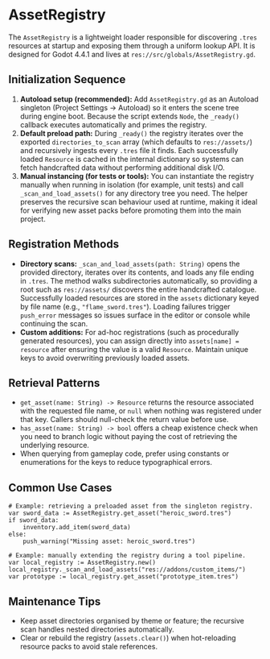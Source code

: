 # AssetRegistry

The `AssetRegistry` is a lightweight loader responsible for discovering `.tres` resources at startup and exposing them through a uniform lookup API. It is designed for Godot 4.4.1 and lives at `res://src/globals/AssetRegistry.gd`.

## Initialization Sequence
1. **Autoload setup (recommended):** Add `AssetRegistry.gd` as an Autoload singleton (Project Settings → Autoload) so it enters the scene tree during engine boot. Because the script extends `Node`, the `_ready()` callback executes automatically and primes the registry.
2. **Default preload path:** During `_ready()` the registry iterates over the exported `directories_to_scan` array (which defaults to `res://assets/`) and recursively ingests every `.tres` file it finds. Each successfully loaded `Resource` is cached in the internal dictionary so systems can fetch handcrafted data without performing additional disk I/O.
3. **Manual instancing (for tests or tools):** You can instantiate the registry manually when running in isolation (for example, unit tests) and call `_scan_and_load_assets()` for any directory tree you need. The helper preserves the recursive scan behaviour used at runtime, making it ideal for verifying new asset packs before promoting them into the main project.

## Registration Methods
- **Directory scans:** `_scan_and_load_assets(path: String)` opens the provided directory, iterates over its contents, and loads any file ending in `.tres`. The method walks subdirectories automatically, so providing a root such as `res://assets/` discovers the entire handcrafted catalogue. Successfully loaded resources are stored in the `assets` dictionary keyed by file name (e.g., `"flame_sword.tres"`). Loading failures trigger `push_error` messages so issues surface in the editor or console while continuing the scan.
- **Custom additions:** For ad-hoc registrations (such as procedurally generated resources), you can assign directly into `assets[name] = resource` after ensuring the value is a valid `Resource`. Maintain unique keys to avoid overwriting previously loaded assets.

## Retrieval Patterns
- `get_asset(name: String) -> Resource` returns the resource associated with the requested file name, or `null` when nothing was registered under that key. Callers should null-check the return value before use.
- `has_asset(name: String) -> bool` offers a cheap existence check when you need to branch logic without paying the cost of retrieving the underlying resource.
- When querying from gameplay code, prefer using constants or enumerations for the keys to reduce typographical errors.

## Common Use Cases
```gdscript
# Example: retrieving a preloaded asset from the singleton registry.
var sword_data := AssetRegistry.get_asset("heroic_sword.tres")
if sword_data:
    inventory.add_item(sword_data)
else:
    push_warning("Missing asset: heroic_sword.tres")
```

```gdscript
# Example: manually extending the registry during a tool pipeline.
var local_registry := AssetRegistry.new()
local_registry._scan_and_load_assets("res://addons/custom_items/")
var prototype := local_registry.get_asset("prototype_item.tres")
```

## Maintenance Tips
- Keep asset directories organised by theme or feature; the recursive scan handles nested directories automatically.
- Clear or rebuild the registry (`assets.clear()`) when hot-reloading resource packs to avoid stale references.
